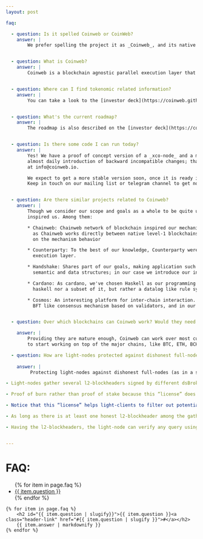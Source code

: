 ```yaml
---
layout: post

faq:

  - question: Is it spelled Coinweb or CoinWeb?
    answer: |
        We prefer spelling the project it as _Coinweb_, and its native currency _XCO_.   


  - question: What is Coinweb?
    answer: |
        Coinweb is a blockchain agnostic parallel execution layer that decouples transaction collation from execution, removing major scaling bottlenecks. It provides a declarative smart contract framework executed across multiple existing blockchains, enabling powerful cross chain, fast, and secure dApp execution. Combined with Coinwebs cross chain compatible human readable address format it allows for easy to use  dApps - for both end users and developers.


  - question: Where can I find tokenomic related information?
    answer: |
        You can take a look to the [investor deck](https://coinweb.github.io/technical-docs/assets/documents/investor_deck.pdf) document.


  - question: What's the current roadmap?
    answer: |
        The roadmap is also described on the [investor deck](https://coinweb.github.io/technical-docs/assets/documents/investor_deck.pdf) document.


  - question: Is there some code I can run today?
    answer: |
        Yes! We have a proof of concept version of a _xco-node_ and a mobile wallet app working on top of it. Notice it is currently very unstable, with
        almost daily introduction of backward incompatible changes; that said, if you are interested on given it a try, feel free to contact the devs
        at info@coinweb.io.

        We expect to get a more stable version soon, once it is ready it will be possible to download it from our site or install it from our git sources.
        Keep in touch on our mailing list or telegram channel to get notified.


  - question: Are there similar projects related to Coinweb?
    answer: |
        Though we consider our scope and goals as a whole to be quite unique, there are several projects that share common components, goals, or that have strongly 
        inspired us. Among them:

        * Chainweb: Chainweb network of blockchain inspired our mechanism for inter-blockchain communication and reorganization mechanism. Notice though conceptually similar,
          as Chainweb works directly between native level-1 blockchains, rather than over an execution layer on top of them, there are subtle differences 
          on the mechanism behavior 

        * Counterparty: To the best of our knowledge, Counterparty were the pioneers decoupling the blockchain as a pure data layer over which to build an
          execution layer.

        * Handshake: Shares part of our goals, making application such distributed DNS not just technically possible, but feasible. In their case they introduce specific
          semantic and data structures; in our case we introduce our inference engine to define similar but dev-defined semantics and data structures.

        * Cardano: As cardano, we've chosen Haskell as our programming language for the platform. Notice that in our case, our smart-contract language is neither
          haskell nor a subset of it, but rather a datalog like rule system we call `dsGraph`.

        * Cosmos: An interesting platform for inter-chain interaction. Notice that even though the goal is similar, the approach is rather different, as they rely on a
          BFT like consensus mechanism based on validators, and in our case we use deterministic evaluation and RDoC (see info about our FFV consensus for further info).


  - question: Over which blockchains can Coinweb work? Would they need some fork?

    answer: |
        Providing they are mature enough, Coinweb can work over most current blockchains as they are, without any modification or fork require to them. We plan
        to start working on top of the major chains, like BTC, ETH, BCH, LTC or DASH.

  - question: How are light-nodes protected against dishonest full-nodes?
  
    answer: |
         Protecting light-nodes against dishonest full-nodes (as in a sybil attack):

- Light-nodes gather several l2-blockheaders signed by different dsBrokers. Burned stakes acts as a mean of a voluntary “license” for  dsBrokers; if there are too many of them to query all, light-nodes will prefer those that have burned the most. This makes it expensive to flood the network with too many dishonest dsBrokers, as the light client only have to reach one honest dsBroker.

- Proof of burn rather than proof of stake because this “license” does not work as a proof that they are honest, but as a proof there are not to many of them (the node is not part of a flooding attack).

- Notice that this “license” helps light-clients to filter out potentially spammy dsBroker, but it is not the only mechanism they could use: They can keep a white-list of specially trusted dsBrokers (like well known merchants), black-list nodes known to have cheated, connect to a gossip network of proof-of-cheating-nodes … etc. The dsLogic system provides a native system for managing multiple independent authorities with their respective claims regarding dsBrokers that can be used for this.

- As long as there is at least one honest l2-blockheader among the gathered pool, the light-node would be able to use RDoC to identify it.

- Having the l2-blockheaders, the light-node can verify any query using merkle proof.


---
```


<h1>FAQ:</h1>

<section class="faq">
    <ul>
        {% for item in page.faq %}
            <li><a href="#{{ item.question | slugify }}">{{ item.question }}</a></li>
        {% endfor %}
    </ul>

    {% for item in page.faq %}
        <h2 id="{{ item.question | slugify}}">{{ item.question }}<a class="header-link" href="#{{ item.question | slugify }}">#</a></h2>
        {{ item.answer | markdownify }}
    {% endfor %}
</section>














